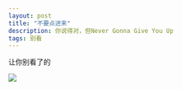 ```yaml
---
layout: post
title: "不要点进来"
description: 你说得对，但Never Gonna Give You Up
tags: 别看
---
```


让你别看了的

![](https://media4.giphy.com/media/ZE5DmCqNMr3yDXq1Zu/giphy.gif)

